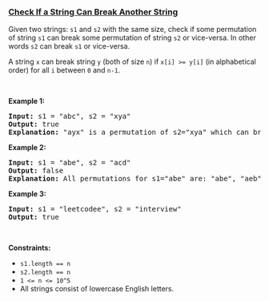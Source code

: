 ### [Check If a String Can Break Another String](https://leetcode.com/problems/check-if-a-string-can-break-another-string)

<p>Given two strings: <code>s1</code> and <code>s2</code> with the same&nbsp;size, check if some&nbsp;permutation of string <code>s1</code> can break&nbsp;some&nbsp;permutation of string <code>s2</code> or vice-versa. In other words <code>s2</code> can break <code>s1</code>&nbsp;or vice-versa.</p>

<p>A string <code>x</code>&nbsp;can break&nbsp;string <code>y</code>&nbsp;(both of size <code>n</code>) if <code>x[i] &gt;= y[i]</code>&nbsp;(in alphabetical order)&nbsp;for all <code>i</code>&nbsp;between <code>0</code> and <code>n-1</code>.</p>

<p>&nbsp;</p>
<p><strong>Example 1:</strong></p>

<pre>
<strong>Input:</strong> s1 = &quot;abc&quot;, s2 = &quot;xya&quot;
<strong>Output:</strong> true
<strong>Explanation:</strong> &quot;ayx&quot; is a permutation of s2=&quot;xya&quot; which can break to string &quot;abc&quot; which is a permutation of s1=&quot;abc&quot;.
</pre>

<p><strong>Example 2:</strong></p>

<pre>
<strong>Input:</strong> s1 = &quot;abe&quot;, s2 = &quot;acd&quot;
<strong>Output:</strong> false 
<strong>Explanation:</strong> All permutations for s1=&quot;abe&quot; are: &quot;abe&quot;, &quot;aeb&quot;, &quot;bae&quot;, &quot;bea&quot;, &quot;eab&quot; and &quot;eba&quot; and all permutation for s2=&quot;acd&quot; are: &quot;acd&quot;, &quot;adc&quot;, &quot;cad&quot;, &quot;cda&quot;, &quot;dac&quot; and &quot;dca&quot;. However, there is not any permutation from s1 which can break some permutation from s2 and vice-versa.
</pre>

<p><strong>Example 3:</strong></p>

<pre>
<strong>Input:</strong> s1 = &quot;leetcodee&quot;, s2 = &quot;interview&quot;
<strong>Output:</strong> true
</pre>

<p>&nbsp;</p>
<p><strong>Constraints:</strong></p>

<ul>
	<li><code>s1.length == n</code></li>
	<li><code>s2.length == n</code></li>
	<li><code>1 &lt;= n &lt;= 10^5</code></li>
	<li>All strings consist of lowercase English letters.</li>
</ul>
